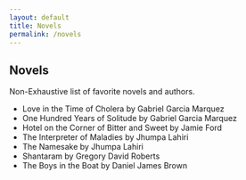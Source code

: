 ```yaml
---
layout: default
title: Novels
permalink: /novels
---
```


## Novels

Non-Exhaustive list of favorite novels and authors.

* Love in the Time of Cholera by Gabriel Garcia Marquez
* One Hundred Years of Solitude by Gabriel Garcia Marquez
* Hotel on the Corner of Bitter and Sweet by Jamie Ford
* The Interpreter of Maladies by Jhumpa Lahiri
* The Namesake by Jhumpa Lahiri
* Shantaram by Gregory David Roberts
* The Boys in the Boat by Daniel James Brown

<form>
  <!-- Form stuff -->
</form>